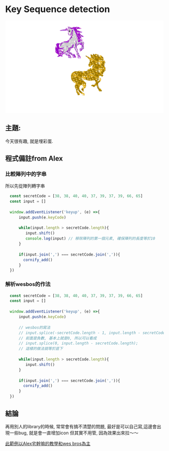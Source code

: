 # Key Sequence detection 

![](./pic.png)

## 主題:

今天很有趣, 就是埋彩蛋.

## 程式備註from Alex

### 比較陣列中的字串

所以先從陣列轉字串

```javaScript
  const secretCode = [38, 38, 40, 40, 37, 39, 37, 39, 66, 65]
  const input = []

  window.addEventListener('keyup', (e) =>{
      input.push(e.keyCode)

      while(input.length > secretCode.length){
         input.shift()
         console.log(input) // 移除陣列的第一個元素, 確保陣列的長度等於10
      }

      if(input.join(',') === secretCode.join(',')){
        cornify_add()
      }
  })
```

### 解析wesbos的作法

```javaScript
  const secretCode = [38, 38, 40, 40, 37, 39, 37, 39, 66, 65]
  const input = []

  window.addEventListener('keyup', (e) =>{
      input.push(e.keyCode)

      // wesbos的寫法
      // input.splice(-secretCode.length - 1, input.length - secretCode.length);
      // 前面是負數, 基本上就是0, 所以可以看成
      // input.splice(0, input.length - secretCode.length);    
      // 這樣的做法就等於底下

      while(input.length > secretCode.length){
         input.shift() 
      }

      if(input.join(',') === secretCode.join(',')){
        cornify_add()
      }
  })
```

## 結論
再用別人的library的時候, 常常會有搞不清楚的問題, 最好是可以自己寫,這邊會出現一些bug, 就是會一直增加icon
但其實不用管, 因為效果出來拉～～


[此範例以Alex宅幹嘛的教學和wes bros為主](https://www.youtube.com/watch?v=hY5JxUquoXM)